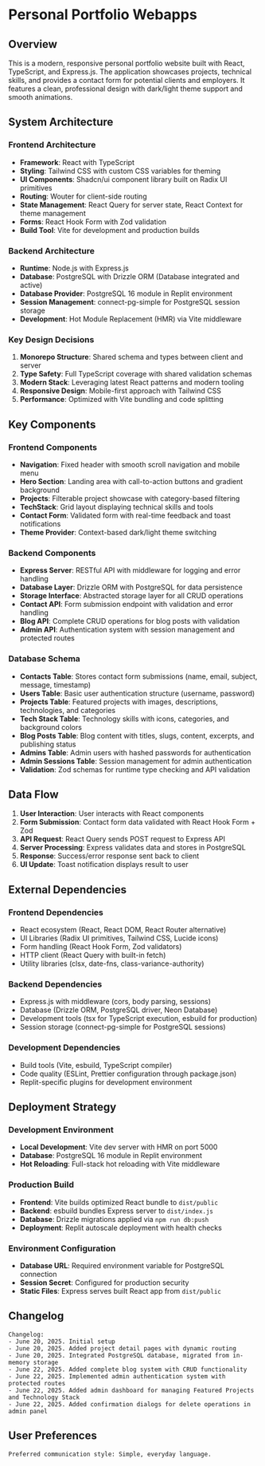 # Personal Portfolio Webapps

## Overview

This is a modern, responsive personal portfolio website built with React, TypeScript, and Express.js. The application showcases projects, technical skills, and provides a contact form for potential clients and employers. It features a clean, professional design with dark/light theme support and smooth animations.

## System Architecture

### Frontend Architecture
- **Framework**: React with TypeScript
- **Styling**: Tailwind CSS with custom CSS variables for theming
- **UI Components**: Shadcn/ui component library built on Radix UI primitives
- **Routing**: Wouter for client-side routing
- **State Management**: React Query for server state, React Context for theme management
- **Forms**: React Hook Form with Zod validation
- **Build Tool**: Vite for development and production builds

### Backend Architecture
- **Runtime**: Node.js with Express.js
- **Database**: PostgreSQL with Drizzle ORM (Database integrated and active)
- **Database Provider**: PostgreSQL 16 module in Replit environment
- **Session Management**: connect-pg-simple for PostgreSQL session storage
- **Development**: Hot Module Replacement (HMR) via Vite middleware

### Key Design Decisions
1. **Monorepo Structure**: Shared schema and types between client and server
2. **Type Safety**: Full TypeScript coverage with shared validation schemas
3. **Modern Stack**: Leveraging latest React patterns and modern tooling
4. **Responsive Design**: Mobile-first approach with Tailwind CSS
5. **Performance**: Optimized with Vite bundling and code splitting

## Key Components

### Frontend Components
- **Navigation**: Fixed header with smooth scroll navigation and mobile menu
- **Hero Section**: Landing area with call-to-action buttons and gradient background
- **Projects**: Filterable project showcase with category-based filtering
- **TechStack**: Grid layout displaying technical skills and tools
- **Contact Form**: Validated form with real-time feedback and toast notifications
- **Theme Provider**: Context-based dark/light theme switching

### Backend Components
- **Express Server**: RESTful API with middleware for logging and error handling
- **Database Layer**: Drizzle ORM with PostgreSQL for data persistence
- **Storage Interface**: Abstracted storage layer for all CRUD operations
- **Contact API**: Form submission endpoint with validation and error handling
- **Blog API**: Complete CRUD operations for blog posts with validation
- **Admin API**: Authentication system with session management and protected routes

### Database Schema
- **Contacts Table**: Stores contact form submissions (name, email, subject, message, timestamp)
- **Users Table**: Basic user authentication structure (username, password)
- **Projects Table**: Featured projects with images, descriptions, technologies, and categories
- **Tech Stack Table**: Technology skills with icons, categories, and background colors
- **Blog Posts Table**: Blog content with titles, slugs, content, excerpts, and publishing status
- **Admins Table**: Admin users with hashed passwords for authentication
- **Admin Sessions Table**: Session management for admin authentication
- **Validation**: Zod schemas for runtime type checking and API validation

## Data Flow

1. **User Interaction**: User interacts with React components
2. **Form Submission**: Contact form data validated with React Hook Form + Zod
3. **API Request**: React Query sends POST request to Express API
4. **Server Processing**: Express validates data and stores in PostgreSQL
5. **Response**: Success/error response sent back to client
6. **UI Update**: Toast notification displays result to user

## External Dependencies

### Frontend Dependencies
- React ecosystem (React, React DOM, React Router alternative)
- UI Libraries (Radix UI primitives, Tailwind CSS, Lucide icons)
- Form handling (React Hook Form, Zod validators)
- HTTP client (React Query with built-in fetch)
- Utility libraries (clsx, date-fns, class-variance-authority)

### Backend Dependencies
- Express.js with middleware (cors, body parsing, sessions)
- Database (Drizzle ORM, PostgreSQL driver, Neon Database)
- Development tools (tsx for TypeScript execution, esbuild for production)
- Session storage (connect-pg-simple for PostgreSQL sessions)

### Development Dependencies
- Build tools (Vite, esbuild, TypeScript compiler)
- Code quality (ESLint, Prettier configuration through package.json)
- Replit-specific plugins for development environment

## Deployment Strategy

### Development Environment
- **Local Development**: Vite dev server with HMR on port 5000
- **Database**: PostgreSQL 16 module in Replit environment
- **Hot Reloading**: Full-stack hot reloading with Vite middleware

### Production Build
- **Frontend**: Vite builds optimized React bundle to `dist/public`
- **Backend**: esbuild bundles Express server to `dist/index.js`
- **Database**: Drizzle migrations applied via `npm run db:push`
- **Deployment**: Replit autoscale deployment with health checks

### Environment Configuration
- **Database URL**: Required environment variable for PostgreSQL connection
- **Session Secret**: Configured for production security
- **Static Files**: Express serves built React app from `dist/public`

## Changelog

```
Changelog:
- June 20, 2025. Initial setup
- June 20, 2025. Added project detail pages with dynamic routing
- June 20, 2025. Integrated PostgreSQL database, migrated from in-memory storage
- June 22, 2025. Added complete blog system with CRUD functionality
- June 22, 2025. Implemented admin authentication system with protected routes
- June 22, 2025. Added admin dashboard for managing Featured Projects and Technology Stack
- June 22, 2025. Added confirmation dialogs for delete operations in admin panel
```

## User Preferences

```
Preferred communication style: Simple, everyday language.
```
